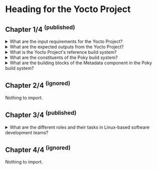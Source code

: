 # Heading for the Yocto Project

## Chapter 1/4 <sup>(published)</sup>

<details>
<summary>What are the input requirements for the Yocto Project?</summary>

> - Applications to install
> - Architecture to use
> - License restrictions
>
> ---
> **Resources**
> - Heading for the Yocto Project - Chapter 1
> ---
> **References**
> ---
</details>

<details>
<summary>What are the expected outputs from the Yocto Project?</summary>

> - Bootloader such as U-Boot, GRUB, Syslinux etc.
> - Linux kernel image with added or removed features as necessary
> - Root filesystem usually called rootfs containing the files
> - List of licenses of packages included in the rootfs
> - The source for distribution to comply on the copyleft requirements
>
> ---
> **Resources**
> - Heading for the Yocto Project - Chapter 1
>
> ---
> **References**
> ---
</details>

<details>
<summary>What is the Yocto Project's reference build system?</summary>

> The build system used within the Yocto Project is *Poky* which is composed by
> a set of files to provide the information required for the build system to
> work.
>
> ---
> **Resources**
> - Heading for the Yocto Project - Chapter 1
> ---
> **References**
> ---
</details>

<details>
<summary>What are the constituents of the Poky build system?</summary>

> - **Metadata** tool is a collection of Shell and Python scripts, and a custom
>   configuration language, informing the steps needed to build, download the
>   source code and other tasks related to a specific software application or
>   library.
> - **BitBake** is the build orchastration tool, responsible to generate, order
>   and run the tasks based on the information gathered from the metadata
>   files.
>
> ---
> **Resources**
> - Heading for the Yocto Project - Chapter 1
> ---
> **References**
> ---
</details>

<details>
<summary>What are the building blocks of the Metadata component in the Poky build system?</summary>

> **Description**
>
> There are two sub-modules in the Metadata component:
>
> - **OpenEmbedded-Core:** the core infrastructure for the cross-compilation
>   environment and offers the basic set of applications, libraries and
>   utilities ready to used in Linux-based operating systems. Six different
>   processor architectures (ARM, ARM64, x86, x86-64, PowerPC, MIPS and MIPS64)
>   are supported in the system, and all tests and development is done using
>   emulated machines, on QEMU.
> - **Yocto Project's Specific Metadata:** provided by the Yocto Project to
>   configure the build system to fulfill Yocto Project needs and includes a
>   set of board support packages (BSP).
>
> ---
> **Resources**
> - Heading for the Yocto Project - Chapter 1
> ---
> **References**
> ---
</details>

## Chapter 2/4 <sup>(ignored)</sup>

Nothing to import.

## Chapter 3/4 <sup>(published)</sup>

<details>
<summary>What are the different roles and their tasks in Linux-based software development teams?</summary>

> - **Low level developers**
>   + Board bring-up
>   + Bootloader development
>   + Kernel development
>   + Device drvier development
> - **Application developers**
>   + Application development
>   + Application customization
> - **System architect**
>   + Application list management
>   + Software Development Kit (SDK) development
>   + Integration into build system
>   + Releases
> - **Legal authority**
>   + License management
>
> ---
> **Resources**
> - Heading for the Yocto Project - Chapter 3
>
> ---
> **References**
> ---
</details>

## Chapter 4/4 <sup>(ignored)</sup>

Nothing to import.
